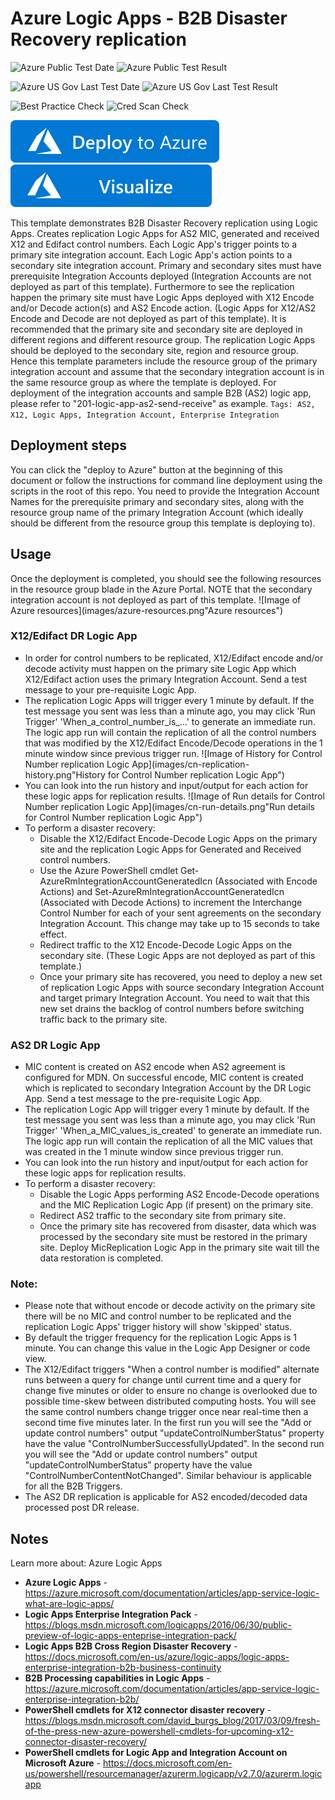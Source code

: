 # Azure Logic Apps - B2B Disaster Recovery replication

![Azure Public Test Date](https://azurequickstartsservice.blob.core.windows.net/badges/quickstarts/microsoft.logic/logic-app-b2b-disaster-recovery-replication/PublicLastTestDate.svg)
![Azure Public Test Result](https://azurequickstartsservice.blob.core.windows.net/badges/quickstarts/microsoft.logic/logic-app-b2b-disaster-recovery-replication/PublicDeployment.svg)

![Azure US Gov Last Test Date](https://azurequickstartsservice.blob.core.windows.net/badges/quickstarts/microsoft.logic/logic-app-b2b-disaster-recovery-replication/FairfaxLastTestDate.svg)
![Azure US Gov Last Test Result](https://azurequickstartsservice.blob.core.windows.net/badges/quickstarts/microsoft.logic/logic-app-b2b-disaster-recovery-replication/FairfaxDeployment.svg)

![Best Practice Check](https://azurequickstartsservice.blob.core.windows.net/badges/quickstarts/microsoft.logic/logic-app-b2b-disaster-recovery-replication/BestPracticeResult.svg)
![Cred Scan Check](https://azurequickstartsservice.blob.core.windows.net/badges/quickstarts/microsoft.logic/logic-app-b2b-disaster-recovery-replication/CredScanResult.svg)

[![Deploy To Azure](https://raw.githubusercontent.com/Azure/azure-quickstart-templates/master/1-CONTRIBUTION-GUIDE/images/deploytoazure.svg?sanitize=true)](https://portal.azure.com/#create/Microsoft.Template/uri/https%3A%2F%2Fraw.githubusercontent.com%2FAzure%2Fazure-quickstart-templates%2Fmaster%2Fquickstarts%2Fmicrosoft.logic%2Flogic-app-b2b-disaster-recovery-replication%2Fazuredeploy.json)  [![Visualize](https://raw.githubusercontent.com/Azure/azure-quickstart-templates/master/1-CONTRIBUTION-GUIDE/images/visualizebutton.svg?sanitize=true)](http://armviz.io/#/?load=https%3A%2F%2Fraw.githubusercontent.com%2FAzure%2Fazure-quickstart-templates%2Fmaster%2Fquickstarts%2Fmicrosoft.logic%2Flogic-app-b2b-disaster-recovery-replication%2Fazuredeploy.json)

This template demonstrates B2B Disaster Recovery replication using Logic Apps. Creates replication Logic Apps for AS2 MIC, generated and received X12 and Edifact control numbers. Each Logic App's trigger points to a primary site integration account. Each Logic App's action points to a secondary site integration account. Primary and secondary sites must have prerequisite Integration Accounts deployed (Integration Accounts are not deployed as part of this template). Furthermore to see the replication happen the primary site must have Logic Apps deployed with X12 Encode and/or Decode action(s) and AS2 Encode action. (Logic Apps for X12/AS2 Encode and Decode are not deployed as part of this template).
It is recommended that the primary site and secondary site are deployed in different regions and different resource group. The replication Logic Apps should be deployed to the secondary site, region and resource group. Hence this template parameters include the resource group of the primary integration account and assume that the secondary integration account is in the same resource group as where the template is deployed.
For deployment of the integration accounts and sample B2B (AS2) logic app, please refer to "201-logic-app-as2-send-receive" as example.
`Tags: AS2, X12, Logic Apps, Integration Account, Enterprise Integration`

## Deployment steps

You can click the "deploy to Azure" button at the beginning of this document or follow the instructions for command line deployment using the scripts in the root of this repo.
You need to provide the Integration Account Names for the prerequisite primary and secondary sites, along with the resource group name of the primary Integration Account (which ideally should be different from the resource group this template is deploying to).

## Usage

Once the deployment is completed, you should see the following resources in the resource group blade in the Azure Portal. NOTE that the secondary integration account is not deployed as part of this template.
![Image of Azure resources](images/azure-resources.png"Azure resources")

### X12/Edifact DR Logic App ###
- In order for control numbers to be replicated, X12/Edifact encode and/or decode activity must happen on the primary site Logic App which X12/Edifact action uses the primary Integration Account. Send a test message to your pre-requisite Logic App.
- The replication Logic Apps will trigger every 1 minute by default. If the test message you sent was less than a minute ago, you may click 'Run Trigger' 'When_a_control_number_is_...' to generate an immediate run. The logic app run will contain the replication of all the control numbers that was modified by the X12/Edifact Encode/Decode operations in the 1 minute window since previous trigger run.
![Image of History for Control Number replication Logic App](images/cn-replication-history.png"History for Control Number replication Logic App")
- You can look into the run history and input/output for each action for these logic apps for replication results.
![Image of Run details for Control Number replication Logic App](images/cn-run-details.png"Run details for Control Number replication Logic App")
- To perform a disaster recovery:
  - Disable the X12/Edifact Encode-Decode Logic Apps on the primary site and the replication Logic Apps for Generated and Received control numbers.
  - Use the Azure PowerShell cmdlet Get-AzureRmIntegrationAccountGeneratedIcn (Associated with Encode Actions) and Set-AzureRmIntegrationAccountGeneratedIcn (Associated with Decode Actions) to increment the Interchange Control Number for each of your sent agreements on the secondary Integration Account. This change may take up to 15 seconds to take effect.
  - Redirect traffic to the X12 Encode-Decode Logic Apps on the secondary site. (These Logic Apps are not deployed as part of this template.)
  - Once your primary site has recovered, you need to deploy a new set of replication Logic Apps with source secondary Integration Account and target primary Integration Account. You need to wait that this new set drains the backlog of control numbers before switching traffic back to the primary site.

### AS2 DR Logic App ###
- MIC content is created on AS2 encode when AS2 agreement is configured for MDN. On successful encode, MIC content is created which is replicated to secondary Integration Account by the DR Logic App. Send a test message to the pre-requisite Logic App.
- The replication Logic App will trigger every 1 minute by default.  If the test message you sent was less than a minute ago, you may click 'Run Trigger' 'When_a_MIC_values_is_created' to generate an immediate run. The logic app run will contain the replication of all the MIC values that was created in the 1 minute window since previous trigger run.
- You can look into the run history and input/output for each action for these logic apps for replication results.
- To perform a disaster recovery:
  - Disable the Logic Apps performing AS2 Encode-Decode operations and the MIC Replication Logic App (if present) on the primary site.
  - Redirect AS2 traffic to the secondary site from primary site.
  - Once the primary site has recovered from disaster, data which was processed by the secondary site must be restored in the primary site. Deploy MicReplication Logic App in the primary site wait till the data restoration is completed.

### Note: ###
  - Please note that without encode or decode activity on the primary site there will be no MIC and control number to be replicated and the replication Logic Apps' trigger history will show 'skipped' status.
  - By default the trigger frequency for the replication Logic Apps is 1 minute. You can change this value in the Logic App Designer or code view.
  - The X12/Edifact triggers "When a control number is modified" alternate runs between a query for change until current time and a query for change five minutes or older to ensure no change is overlooked due to possible time-skew between distributed computing hosts. You will see the same control numbers change trigger once near real-time then a second time five minutes later. In the first run you will see the "Add or update control numbers" output "updateControlNumberStatus" property have the value "ControlNumberSuccessfullyUpdated". In the second run you will see the "Add or update control numbers" output "updateControlNumberStatus" property have the value "ControlNumberContentNotChanged". Similar behaviour is applicable for all the B2B Triggers.
  - The AS2 DR replication is applicable for AS2 encoded/decoded data processed post DR release.

## Notes

Learn more about: Azure Logic Apps
* **Azure Logic Apps** - https://azure.microsoft.com/documentation/articles/app-service-logic-what-are-logic-apps/
* **Logic Apps Enterprise Integration Pack** - https://blogs.msdn.microsoft.com/logicapps/2016/06/30/public-preview-of-logic-apps-enteprise-integration-pack/
* **Logic Apps B2B Cross Region Disaster Recovery** - https://docs.microsoft.com/en-us/azure/logic-apps/logic-apps-enterprise-integration-b2b-business-continuity
* **B2B Processing capabilities in Logic Apps** - https://azure.microsoft.com/documentation/articles/app-service-logic-enterprise-integration-b2b/
* **PowerShell cmdlets for X12 connector disaster recovery** - https://blogs.msdn.microsoft.com/david_burgs_blog/2017/03/09/fresh-of-the-press-new-azure-powershell-cmdlets-for-upcoming-x12-connector-disaster-recovery/
* **PowerShell cmdlets for Logic App and Integration Account on Microsoft Azure** - https://docs.microsoft.com/en-us/powershell/resourcemanager/azurerm.logicapp/v2.7.0/azurerm.logicapp


